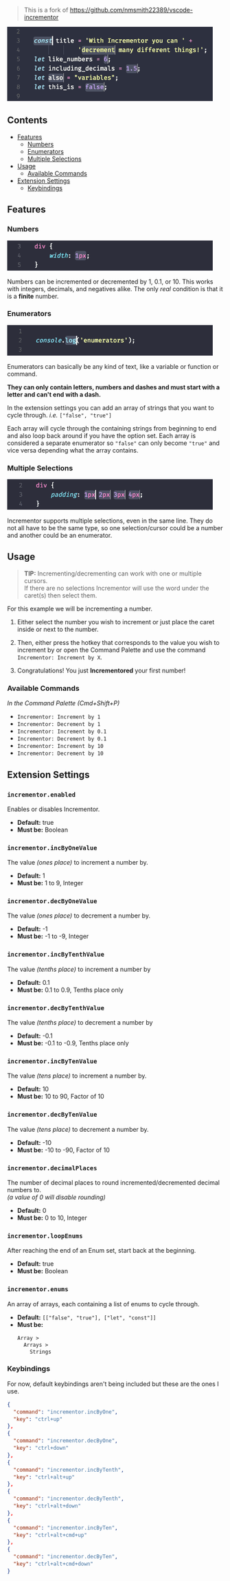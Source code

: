 > This is a fork of https://github.com/nmsmith22389/vscode-incrementor

![Demo](https://raw.githubusercontent.com/usernamehw/vscode-incrementor/master/img/demo-main.gif)

## Contents
* [Features](#features)
  * [Numbers](#numbers)
  * [Enumerators](#enumerators)
  * [Multiple Selections](#multiple-selections)
* [Usage](#usage)
  * [Available Commands](#available-commands)
* [Extension Settings](#extension-settings)
  * [Keybindings](#keybindings)

## Features

### Numbers

![Numbers](https://raw.githubusercontent.com/usernamehw/vscode-incrementor/master/img/demo-number.gif)

Numbers can be incremented or decremented by 1, 0.1, or 10. This works with integers, decimals, and negatives alike. The only *real* condition is that it is a **finite** number.

### Enumerators

![Enumerators](https://raw.githubusercontent.com/usernamehw/vscode-incrementor/master/img/demo-enumerator.gif)

Enumerators can basically be any kind of text, like a variable or function or command.

**They can only contain letters, numbers and dashes and must start with a letter and can't end with a dash.**

In the extension settings you can add an array of strings that you want to cycle through. *i.e.* `["false", "true"]`

Each array will cycle through the containing strings from beginning to end and also loop back around if you have the option set. Each array is considered a separate enumerator so `"false"` can only become `"true"` and vice versa depending what the array contains.

### Multiple Selections

![Multiple Selections](https://raw.githubusercontent.com/usernamehw/vscode-incrementor/master/img/demo-multiple-selections.gif)

Incrementor supports multiple selections, even in the same line. They do not all have to be the same type, so one selection/cursor could be a number and another could be an enumerator.

## Usage

> **TIP:** Incrementing/decrementing can work with one or multiple cursors.<br>If there are no selections Incrementor will use the word under the caret(s) then select them.

For this example we will be incrementing a number.

1) Either select the number you wish to increment or just place the caret inside or next to the number.

2) Then, either press the hotkey that corresponds to the value you wish to increment by or open the Command Palette and use the command `Incrementor: Increment by X`.

3) Congratulations! You just **Incrementored** your first number!

### Available Commands

*In the Command Palette (Cmd+Shift+P)*

* `Incrementor: Increment by 1`
* `Incrementor: Decrement by 1`
* `Incrementor: Increment by 0.1`
* `Incrementor: Decrement by 0.1`
* `Incrementor: Increment by 10`
* `Incrementor: Decrement by 10`

## Extension Settings

### `incrementor.enabled`

Enables or disables Incrementor.

* **Default:** true
* **Must be:** Boolean

### `incrementor.incByOneValue`

The value *(ones place)* to increment a number by.

* **Default:** 1
* **Must be:** 1 to 9, Integer

### `incrementor.decByOneValue`

The value *(ones place)* to decrement a number by.

* **Default:** -1
* **Must be:** -1 to -9, Integer

### `incrementor.incByTenthValue`

The value *(tenths place)* to increment a number by

* **Default:** 0.1
* **Must be:** 0.1 to 0.9, Tenths place only

### `incrementor.decByTenthValue`

The value *(tenths place)* to decrement a number by

* **Default:** -0.1
* **Must be:** -0.1 to -0.9, Tenths place only

### `incrementor.incByTenValue`

The value *(tens place)* to increment a number by.

* **Default:** 10
* **Must be:** 10 to 90, Factor of 10

### `incrementor.decByTenValue`

The value *(tens place)* to decrement a number by.

* **Default:** -10
* **Must be:** -10 to -90, Factor of 10

### `incrementor.decimalPlaces`

The number of decimal places to round incremented/decremented decimal numbers to.<br>*(a value of 0 will disable rounding)*

* **Default:** 0
* **Must be:** 0 to 10, Integer

### `incrementor.loopEnums`

After reaching the end of an Enum set, start back at the beginning.

* **Default:** true
* **Must be:** Boolean

### `incrementor.enums`

An array of arrays, each containing a list of enums to cycle through.

* **Default:** `[["false", "true"], ["let", "const"]]`
* **Must be:**
  ```
  Array >
    Arrays >
      Strings
  ```

### Keybindings

For now, default keybindings aren't being included but these are the ones I use.

```json
{
  "command": "incrementor.incByOne",
  "key": "ctrl+up"
},
{
  "command": "incrementor.decByOne",
  "key": "ctrl+down"
},
{
  "command": "incrementor.incByTenth",
  "key": "ctrl+alt+up"
},
{
  "command": "incrementor.decByTenth",
  "key": "ctrl+alt+down"
},
{
  "command": "incrementor.incByTen",
  "key": "ctrl+alt+cmd+up"
},
{
  "command": "incrementor.decByTen",
  "key": "ctrl+alt+cmd+down"
}
```
